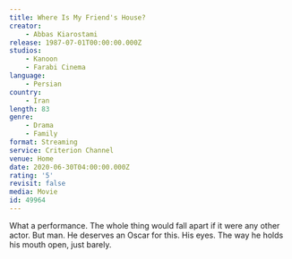 ```yaml
---
title: Where Is My Friend's House?
creator:
    - Abbas Kiarostami
release: 1987-07-01T00:00:00.000Z
studios:
    - Kanoon
    - Farabi Cinema
language:
    - Persian
country:
    - Iran
length: 83
genre:
    - Drama
    - Family
format: Streaming
service: Criterion Channel
venue: Home
date: 2020-06-30T04:00:00.000Z
rating: '5'
revisit: false
media: Movie
id: 49964
---
```


What a performance. The whole thing would fall apart if it were any other actor. But man. He deserves an Oscar for this. His eyes. The way he holds his mouth open, just barely.
